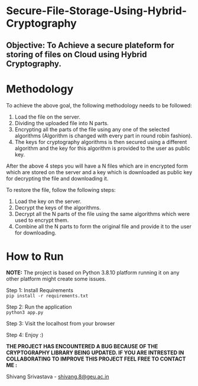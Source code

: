 # Secure-File-Storage-Using-Hybrid-Cryptography

## Objective: To Achieve a secure plateform for storing of files on Cloud using Hybrid Cryptography.</br>

# Methodology

To achieve the above goal, the following methodology needs to be followed:</br>

1. Load the file on the server.</br>
2. Dividing the uploaded file into N parts.</br>
3. Encrypting all the parts of the file using any one of the selected algorithms (Algorithm is changed with every part in round robin fashion).</br>
4. The keys for cryptography algorithms is then secured using a different algorithm and the key for this algorithm is provided to the user as public key.</br>

After the above 4 steps you will have a N files which are in encrypted form which are stored on the server and a key which is downloaded as public key for decrypting the file and downloading it.</br>

To restore the file, follow the following steps:</br>

1. Load the key on the server.</br>
2. Decrypt the keys of the algorithms.</br>
3. Decrypt all the N parts of the file using the same algorithms which were used to encrypt them.</br>
4. Combine all the N parts to form the original file and provide it to the user for downloading.</br>

# How to Run

**NOTE:** The project is based on Python 3.8.10 platform running it on any other platform might create some issues.</br>

Step 1: Install Requirements</br>
`pip install -r requirements.txt`</br>

Step 2: Run the application</br>
`python3 app.py`</br>

Step 3: Visit the localhost from your browser</br>

Step 4: Enjoy :)

[//]: <> (\*IF YOU ENCOUNTER ANY BUGS OR FOR ANY SUGGESTIONS REGARDING THE IMPROVEMENT OF THE PROJECT FEEL FREE TO CONTACT ME :\*\*)

**THE PROJECT HAS ENCOUNTERED A BUG BECAUSE OF THE CRYPTOGRAPHY LIBRARY BEING UPDATED. IF YOU ARE INTRESTED IN COLLABORATING TO IMPROVE THIS PROJECT FEEL FREE TO CONTACT ME :**

Shivang Srivastava - shivang.8@geu.ac.in<br/>
